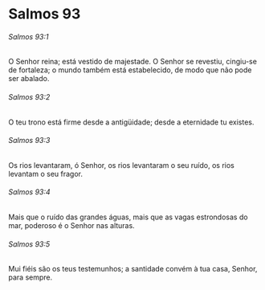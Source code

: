 # Salmos 93

###### Salmos 93:1

O Senhor reina; está vestido de majestade. O Senhor se revestiu, cingiu-se de fortaleza; o mundo também está estabelecido, de modo que não pode ser abalado.

###### Salmos 93:2

O teu trono está firme desde a antigüidade; desde a eternidade tu existes.

###### Salmos 93:3

Os rios levantaram, ó Senhor, os rios levantaram o seu ruído, os rios levantam o seu fragor.

###### Salmos 93:4

Mais que o ruído das grandes águas, mais que as vagas estrondosas do mar, poderoso é o Senhor nas alturas.

###### Salmos 93:5

Mui fiéis são os teus testemunhos; a santidade convém à tua casa, Senhor, para sempre.

